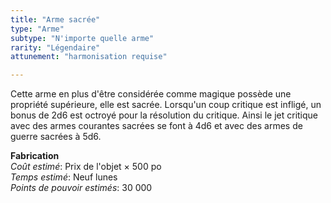 ```yaml
---
title: "Arme sacrée"
type: "Arme"
subtype: "N'importe quelle arme"
rarity: "Légendaire"
attunement: "harmonisation requise"

---
```

Cette arme en plus d'être considérée comme magique possède une propriété supérieure, elle est sacrée. Lorsqu'un coup critique est infligé, un bonus de 2d6 est octroyé pour la résolution du critique. Ainsi le jet critique avec des armes courantes sacrées se font à 4d6 et avec des armes de guerre sacrées à 5d6.  

**Fabrication**  
*Coût estimé*: Prix de l'objet × 500 po  
*Temps estimé*: Neuf lunes  
*Points de pouvoir estimés*: 30 000  
